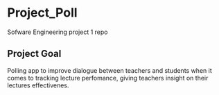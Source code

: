 # Project_Poll
Sofware Engineering project 1 repo

## Project Goal
Polling app to improve dialogue between teachers and students when it comes to tracking lecture perfomance, giving teachers insight on their lectures effectivenes.
